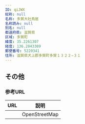 ```yaml
---
ID: qiJWX
総称: null
名称: 多賀大社鳥居
名称読み: null
別名: null
都道府県: 滋賀県
区域: 多賀町
緯度: 35.2261307
経度: 136.2843389
郵便番号: 5220341
住所: 滋賀県犬上郡多賀町多賀１３２２−３１
---
```


## その他

### 参考URL

| URL | 説明          |
| --- | ------------- |
|     | OpenStreetMap |

